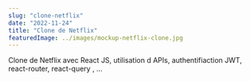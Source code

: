 ```yaml
---
slug: "clone-netflix"
date: "2022-11-24"
title: "Clone de Netflix"
featuredImage: ../images/mockup-netflix-clone.jpg
---
```


Clone de Netflix avec React JS, utilisation d APIs, authentifiaction JWT, react-router, react-query , ...